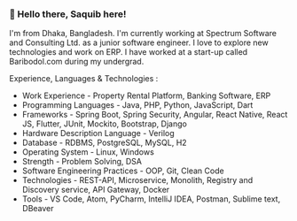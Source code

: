 ### 👋 Hello there, Saquib here!

I'm from Dhaka, Bangladesh. I'm currently working at Spectrum Software and Consulting Ltd. as a junior software engineer. I love to explore new technologies and work on ERP. I have worked at a start-up called Baribodol.com during my undergrad. 

Experience, Languages & Technologies :

- Work Experience - Property Rental Platform, Banking Software, ERP 
- Programming Languages - Java, PHP, Python, JavaScript, Dart
- Frameworks - Spring Boot, Spring Security, Angular, React Native, React JS, Flutter, JUnit, Mockito, Bootstrap, Django
- Hardware Description Language - Verilog
- Database - RDBMS, PostgreSQL, MySQL, H2
- Operating System - Linux, Windows
- Strength - Problem Solving, DSA
- Software Engineering Practices - OOP, Git, Clean Code
- Technologies - REST-API, Microservice, Monolith, Registry and Discovery service, API Gateway, Docker
- Tools - VS Code, Atom, PyCharm, IntelliJ IDEA, Postman, Sublime text, DBeaver
